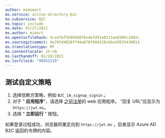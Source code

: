 ```yaml
---
author: msmimart
ms.service: active-directory-b2c
ms.subservice: B2C
ms.topic: include
ms.date: 01/27/2021
ms.author: mimart
ms.openlocfilehash: 4ca47bf5b99588fbe4efd91a9211ee0309c1892c
ms.sourcegitcommit: 4e70fd4028ff44a676f698229cb6a3d555439014
ms.translationtype: MT
ms.contentlocale: zh-CN
ms.lasthandoff: 01/28/2021
ms.locfileid: "98951510"
---
```

## <a name="test-your-custom-policy"></a>测试自定义策略

1. 选择信赖方策略，例如 `B2C_1A_signup_signin` 。
1. 对于 " **应用程序**"，请选择 [之前注册](../articles/active-directory-b2c/troubleshoot-custom-policies.md#troubleshoot-the-runtime)的 web 应用程序。 “回复 URL”应显示为 `https://jwt.ms`。
1. 选择 " **立即运行** " 按钮。

如果登录过程成功，浏览器将重定向到 `https://jwt.ms` ，后者显示 Azure AD B2C 返回的令牌的内容。

